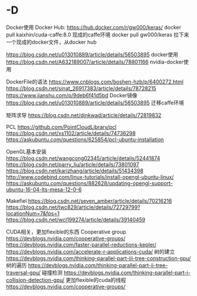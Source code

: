 # -D

Docker使用
Docker Hub:  https://hub.docker.com/r/gw000/keras/ 
docker pull kaixhin/cuda-caffe:8.0    现成的caffe环境 
docker pull gw000/keras 拉下来一个现成的docker文件，从docker hub 

https://blog.csdn.net/u013010889/article/details/56503895  docker使用
https://blog.csdn.net/A632189007/article/details/78801166  nvidia-docker使用 

DockerFile的语法
https://www.cnblogs.com/boshen-hzb/p/6400272.html
https://blog.csdn.net/sinat_26917383/article/details/78728215  
https://www.jianshu.com/p/9deb6f41d5bd  Docker镜像 
https://blog.csdn.net/u013010889/article/details/56503895 迁移caffe环境 

矩阵求导
https://blog.csdn.net/dinkwad/article/details/72819832 

PCL
https://github.com/PointCloudLibrary/pcl
https://blog.csdn.net/xs1102/article/details/74736298
https://askubuntu.com/questions/625854/pcl-ubuntu-installation

OpenGL基本安装
https://blog.csdn.net/wangcong02345/article/details/52441874
https://blog.csdn.net/parry_liu/article/details/73801097
https://blog.csdn.net/karizhang/article/details/51434398
http://www.codebind.com/linux-tutorials/install-opengl-ubuntu-linux/
https://askubuntu.com/questions/882628/updating-opengl-support-ubuntu-16-04-lts-mesa-12-0-6

Makefiel
https://blog.csdn.net/seven_amber/article/details/70216216
https://blog.csdn.net/twc829/article/details/72729799?locationNum=7&fps=1
https://blog.csdn.net/wcl199274/article/details/39140459

CUDA相关，更加flexible的东西
Cooperative group
https://devblogs.nvidia.com/cooperative-groups/ 
https://devblogs.nvidia.com/faster-parallel-reductions-kepler/
https://devblogs.nvidia.com/accelerate-r-applications-cuda/ 
树的建立
https://devblogs.nvidia.com/thinking-parallel-part-iii-tree-construction-gpu/ 
树的遍历
https://devblogs.nvidia.com/thinking-parallel-part-ii-tree-traversal-gpu/ 
碰撞检测
https://devblogs.nvidia.com/thinking-parallel-part-i-collision-detection-gpu/ 
更加flexible的cuda的线程 
https://devblogs.nvidia.com/cooperative-groups/ 


